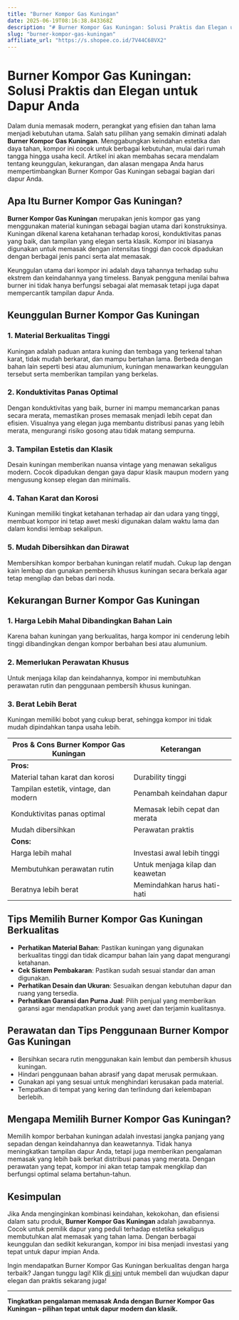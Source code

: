 ```yaml
---
title: "Burner Kompor Gas Kuningan"
date: 2025-06-19T08:16:38.843368Z
description: "# Burner Kompor Gas Kuningan: Solusi Praktis dan Elegan untuk Dapur Anda..."
slug: "burner-kompor-gas-kuningan"
affiliate_url: "https://s.shopee.co.id/7V44C68VX2"
---
```

# Burner Kompor Gas Kuningan: Solusi Praktis dan Elegan untuk Dapur Anda

Dalam dunia memasak modern, perangkat yang efisien dan tahan lama menjadi kebutuhan utama. Salah satu pilihan yang semakin diminati adalah **Burner Kompor Gas Kuningan**. Menggabungkan keindahan estetika dan daya tahan, kompor ini cocok untuk berbagai kebutuhan, mulai dari rumah tangga hingga usaha kecil. Artikel ini akan membahas secara mendalam tentang keunggulan, kekurangan, dan alasan mengapa Anda harus mempertimbangkan Burner Kompor Gas Kuningan sebagai bagian dari dapur Anda.

## Apa Itu Burner Kompor Gas Kuningan?

**Burner Kompor Gas Kuningan** merupakan jenis kompor gas yang menggunakan material kuningan sebagai bagian utama dari konstruksinya. Kuningan dikenal karena ketahanan terhadap korosi, konduktivitas panas yang baik, dan tampilan yang elegan serta klasik. Kompor ini biasanya digunakan untuk memasak dengan intensitas tinggi dan cocok dipadukan dengan berbagai jenis panci serta alat memasak.

Keunggulan utama dari kompor ini adalah daya tahannya terhadap suhu ekstrem dan keindahannya yang timeless. Banyak pengguna menilai bahwa burner ini tidak hanya berfungsi sebagai alat memasak tetapi juga dapat mempercantik tampilan dapur Anda.

## Keunggulan Burner Kompor Gas Kuningan

### 1. **Material Berkualitas Tinggi**

Kuningan adalah paduan antara kuning dan tembaga yang terkenal tahan karat, tidak mudah berkarat, dan mampu bertahan lama. Berbeda dengan bahan lain seperti besi atau alumunium, kuningan menawarkan keunggulan tersebut serta memberikan tampilan yang berkelas.

### 2. **Konduktivitas Panas Optimal**

Dengan konduktivitas yang baik, burner ini mampu memancarkan panas secara merata, memastikan proses memasak menjadi lebih cepat dan efisien. Visualnya yang elegan juga membantu distribusi panas yang lebih merata, mengurangi risiko gosong atau tidak matang sempurna.

### 3. **Tampilan Estetis dan Klasik**

Desain kuningan memberikan nuansa vintage yang menawan sekaligus modern. Cocok dipadukan dengan gaya dapur klasik maupun modern yang mengusung konsep elegan dan minimalis.

### 4. **Tahan Karat dan Korosi**

Kuningan memiliki tingkat ketahanan terhadap air dan udara yang tinggi, membuat kompor ini tetap awet meski digunakan dalam waktu lama dan dalam kondisi lembap sekalipun.

### 5. **Mudah Dibersihkan dan Dirawat**

Membersihkan kompor berbahan kuningan relatif mudah. Cukup lap dengan kain lembap dan gunakan pembersih khusus kuningan secara berkala agar tetap mengilap dan bebas dari noda.

## Kekurangan Burner Kompor Gas Kuningan

### 1. **Harga Lebih Mahal Dibandingkan Bahan Lain**

Karena bahan kuningan yang berkualitas, harga kompor ini cenderung lebih tinggi dibandingkan dengan kompor berbahan besi atau alumunium.

### 2. **Memerlukan Perawatan Khusus**

Untuk menjaga kilap dan keindahannya, kompor ini membutuhkan perawatan rutin dan penggunaan pembersih khusus kuningan.

### 3. **Berat Lebih Berat**

Kuningan memiliki bobot yang cukup berat, sehingga kompor ini tidak mudah dipindahkan tanpa usaha lebih.

| **Pros & Cons Burner Kompor Gas Kuningan** | **Keterangan** |
|--------------------------------------------|--------------|
| **Pros:**                                |              |
| Material tahan karat dan korosi            | Durability tinggi |
| Tampilan estetik, vintage, dan modern      | Penambah keindahan dapur |
| Konduktivitas panas optimal                | Memasak lebih cepat dan merata |
| Mudah dibersihkan                         | Perawatan praktis |
| **Cons:**                                |              |
| Harga lebih mahal                        | Investasi awal lebih tinggi |
| Membutuhkan perawatan rutin              | Untuk menjaga kilap dan keawetan |
| Beratnya lebih berat                     | Memindahkan harus hati-hati |

## Tips Memilih Burner Kompor Gas Kuningan Berkualitas

- **Perhatikan Material Bahan**: Pastikan kuningan yang digunakan berkualitas tinggi dan tidak dicampur bahan lain yang dapat mengurangi ketahanan.
- **Cek Sistem Pembakaran**: Pastikan sudah sesuai standar dan aman digunakan.
- **Perhatikan Desain dan Ukuran**: Sesuaikan dengan kebutuhan dapur dan ruang yang tersedia.
- **Perhatikan Garansi dan Purna Jual**: Pilih penjual yang memberikan garansi agar mendapatkan produk yang awet dan terjamin kualitasnya.

## Perawatan dan Tips Penggunaan Burner Kompor Gas Kuningan

- Bersihkan secara rutin menggunakan kain lembut dan pembersih khusus kuningan.
- Hindari penggunaan bahan abrasif yang dapat merusak permukaan.
- Gunakan api yang sesuai untuk menghindari kerusakan pada material.
- Tempatkan di tempat yang kering dan terlindung dari kelembapan berlebih.

## Mengapa Memilih Burner Kompor Gas Kuningan?

Memilih kompor berbahan kuningan adalah investasi jangka panjang yang sepadan dengan keindahannya dan keawetannya. Tidak hanya meningkatkan tampilan dapur Anda, tetapi juga memberikan pengalaman memasak yang lebih baik berkat distribusi panas yang merata. Dengan perawatan yang tepat, kompor ini akan tetap tampak mengkilap dan berfungsi optimal selama bertahun-tahun.

## Kesimpulan

Jika Anda menginginkan kombinasi keindahan, kekokohan, dan efisiensi dalam satu produk, **Burner Kompor Gas Kuningan** adalah jawabannya. Cocok untuk pemilik dapur yang peduli terhadap estetika sekaligus membutuhkan alat memasak yang tahan lama. Dengan berbagai keunggulan dan sedikit kekurangan, kompor ini bisa menjadi investasi yang tepat untuk dapur impian Anda.

Ingin mendapatkan Burner Kompor Gas Kuningan berkualitas dengan harga terbaik? Jangan tunggu lagi! Klik [di sini](https://s.shopee.co.id/7V44C68VX2) untuk membeli dan wujudkan dapur elegan dan praktis sekarang juga!

---

**Tingkatkan pengalaman memasak Anda dengan Burner Kompor Gas Kuningan – pilihan tepat untuk dapur modern dan klasik.**